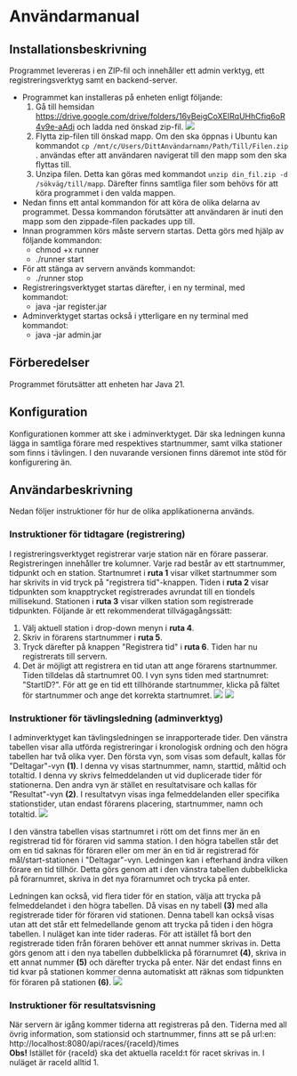 # Användarmanual

## Installationsbeskrivning
Programmet levereras i en ZIP-fil och innehåller ett admin verktyg, ett registreringsverktyg samt en backend-server.

- Programmet kan installeras på enheten enligt följande: 
    1. Gå till hemsidan https://drive.google.com/drive/folders/16vBeigCoXEIRqUHhCfiq6oR4v9e-aAdi och ladda ned önskad zip-fil. 
        ![](https://imgur.com/yIbu6vz.png)
    2. Flytta zip-filen till önskad mapp. Om den ska öppnas i Ubuntu kan kommandot ```cp /mnt/c/Users/DittAnvändarnamn/Path/Till/Filen.zip``` . användas efter att användaren navigerat till den mapp som den ska flyttas till.
    3. Unzipa filen. Detta kan göras med kommandot ```unzip din_fil.zip -d /sökväg/till/mapp```. Därefter finns samtliga filer som behövs för att köra programmet i den valda mappen.
- Nedan finns ett antal kommandon för att köra de olika delarna av programmet. Dessa kommandon förutsätter att användaren är inuti den mapp som den zippade-filen packades upp till.  
- Innan programmen körs måste servern startas. Detta görs med hjälp av följande kommandon:  
    - chmod +x runner 
    - ./runner start
- För att stänga av servern används kommandot:
    - ./runner stop
- Registreringsverktyget startas därefter, i en ny terminal, med kommandot:  
    - java -jar register.jar 
- Adminverktyget startas också i ytterligare en ny terminal med kommandot:  
    - java -jar admin.jar

## Förberedelser
Programmet förutsätter att enheten har Java 21. 

## Konfiguration
Konfigurationen kommer att ske i adminverktyget. Där ska ledningen kunna lägga in samtliga förare med respektives startnummer, samt vilka stationer som finns i tävlingen. I den nuvarande versionen finns däremot inte stöd för konfigurering än.

## Användarbeskrivning
Nedan följer instruktioner för hur de olika applikationerna används.

### Instruktioner för tidtagare (registrering)
I registreringsverktyget registrerar varje station när en förare passerar. Registreringen innehåller tre kolumner. Varje rad består av ett startnummer, tidpunkt och en station. Startnumret i **ruta 1** visar vilket startnummer som har skrivits in vid tryck på "registrera tid"-knappen. Tiden i **ruta 2** visar tidpunkten som knapptrycket registrerades avrundat till en tiondels millisekund. Stationen i **ruta 3** visar vilken station som registrerade tidpunkten.
Följande är ett rekommenderat tillvägagångssätt:  
1. Välj aktuell station i drop-down menyn i **ruta 4**.  
2. Skriv in förarens startnummer i **ruta 5**.  
3. Tryck därefter på knappen "Registrera tid" i **ruta 6**. Tiden har nu registrerats till servern.
4. Det är möjligt att registrera en tid utan att ange förarens startnummer. Tiden tilldelas då startnumret 00. I vyn syns tiden med startnumret: "StartID?". För att ge en tid ett tillhörande startnummer, klicka på fältet för startnummer och ange det korrekta startnumret.
![](https://i.imgur.com/aKLu89j.png)
![](https://i.imgur.com/HZKPLwT.png)


### Instruktioner för tävlingsledning (adminverktyg)
I adminverktyget kan tävlingsledningen se inrapporterade tider. Den vänstra tabellen visar alla utförda registreringar i kronologisk
ordning och den högra tabellen har två olika vyer.
Den första vyn, som visas som default, kallas för "Deltagar"-vyn **(1)**. I denna vy visas startnummer, namn, starttid, måltid och totaltid. I denna vy skrivs felmeddelanden ut vid duplicerade tider för stationerna. Den andra vyn är stället en resultatvisare och kallas för "Resultat"-vyn **(2)**. I resultatvyn visas inga felmeddelanden eller specifika stationstider, utan endast förarens placering, startnummer, namn och totaltid.
![](https://i.imgur.com/V48TQcV.png)

I den vänstra tabellen visas startnumret i rött om det finns mer än en registrerad tid för föraren vid samma station. I den högra tabellen står det om en tid saknas för föraren eller om mer än en tid är registrerad för mål/start-stationen i "Deltagar"-vyn. Ledningen kan i efterhand ändra vilken förare en tid tillhör. Detta görs genom att i den vänstra tabellen dubbelklicka på förarnumret, skriva in det nya förarnumret och trycka på enter. 

Ledningen kan också, vid flera tider för en station, välja att trycka på felmeddelandet i den högra tabellen. Då visas en ny tabell **(3)** med alla registrerade tider för föraren vid stationen. Denna tabell kan också visas utan att det står ett felmedellande genom att trycka på tiden i den högra tabellen. I nuläget kan inte tider raderas. För att istället få bort den registrerade tiden från föraren behöver ett annat nummer skrivas in. Detta görs genom att i den nya tabellen dubbelklicka på förarnumret **(4)**, skriva in ett annat nummer **(5)** och därefter trycka på enter. När det endast finns en tid kvar på stationen kommer denna automatiskt att räknas som tidpunkten för föraren på stationen **(6)**. 
![](https://i.imgur.com/CNHX9wZ.png)

### Instruktioner för resultatsvisning
När servern är igång kommer tiderna att registreras på den. Tiderna med all övrig information, som stationsid och startnummer, finns att se på url:en:
    http://localhost:8080/api/races/{raceId}/times  
**Obs!** Istället för {raceId} ska det aktuella raceId:t för racet skrivas in. I nuläget är raceId alltid 1.
